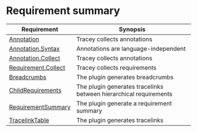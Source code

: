 # Requirement summary

<div class="tracey tracey-plugin-requirementsummary">

| Requirement                                                                                           | Synopsis                                                          |
| ----------------------------------------------------------------------------------------------------- | ----------------------------------------------------------------- |
| [Annotation](Annotation.md "Annotation")                                                              | Tracey collects annotations                                       |
| [Annotation.Syntax](Annotation/Annotation.md "Annotation.Syntax")                                     | Annotations are language-independent                              |
| [Annotation.Collect](Annotation/Collect.md "Annotation.Collect")                                      | Tracey collects annotations                                       |
| [Requirement.Collect](Requirement/Collect.md "Requirement.Collect")                                   | Tracey collects requirements                                      |
| [Breadcrumbs](../../src/tracey-plugin-breadcrumbs/Requirements.md "Breadcrumbs")                      | The plugin generates breadcrumbs                                  |
| [ChildRequirements](../../src/tracey-plugin-childrequirements/Requirements.md "ChildRequirements")    | The plugin generates tracelinks between hierarchical requirements |
| [RequirementSummary](../../src/tracey-plugin-requirementsummary/Requirements.md "RequirementSummary") | The plugin generate a requirement summary                         |
| [TracelinkTable](../../src/tracey-plugin-tracelinktable/Requirements.md "TracelinkTable")             | The plugin generates tracelinks                                   |

</div>
